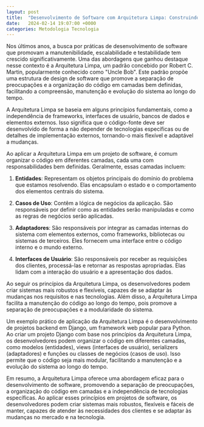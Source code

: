 ```yaml
---
layout: post
title:  "Desenvolvimento de Software com Arquitetura Limpa: Construindo Sistemas Robustos e Flexíveis"
date:   2024-02-14 19:07:00 +0000
categories: Metodologia Tecnologia
---
```


Nos últimos anos, a busca por práticas de desenvolvimento de software que promovam a manutenibilidade, escalabilidade e testabilidade tem crescido significativamente. Uma das abordagens que ganhou destaque nesse contexto é a Arquitetura Limpa, um padrão concebido por Robert C. Martin, popularmente conhecido como "Uncle Bob". Este padrão propõe uma estrutura de design de software que promove a separação de preocupações e a organização do código em camadas bem definidas, facilitando a compreensão, manutenção e evolução do sistema ao longo do tempo.

A Arquitetura Limpa se baseia em alguns princípios fundamentais, como a independência de frameworks, interfaces de usuário, bancos de dados e elementos externos. Isso significa que o código-fonte deve ser desenvolvido de forma a não depender de tecnologias específicas ou de detalhes de implementação externos, tornando-o mais flexível e adaptável a mudanças.

Ao aplicar a Arquitetura Limpa em um projeto de software, é comum organizar o código em diferentes camadas, cada uma com responsabilidades bem definidas. Geralmente, essas camadas incluem:

1. **Entidades**: Representam os objetos principais do domínio do problema que estamos resolvendo. Elas encapsulam o estado e o comportamento dos elementos centrais do sistema.

2. **Casos de Uso**: Contêm a lógica de negócios da aplicação. São responsáveis por definir como as entidades serão manipuladas e como as regras de negócios serão aplicadas.

3. **Adaptadores**: São responsáveis por integrar as camadas internas do sistema com elementos externos, como frameworks, bibliotecas ou sistemas de terceiros. Eles fornecem uma interface entre o código interno e o mundo externo.

4. **Interfaces de Usuário**: São responsáveis por receber as requisições dos clientes, processá-las e retornar as respostas apropriadas. Elas lidam com a interação do usuário e a apresentação dos dados.

Ao seguir os princípios da Arquitetura Limpa, os desenvolvedores podem criar sistemas mais robustos e flexíveis, capazes de se adaptar às mudanças nos requisitos e nas tecnologias. Além disso, a Arquitetura Limpa facilita a manutenção do código ao longo do tempo, pois promove a separação de preocupações e a modularidade do sistema.

Um exemplo prático de aplicação da Arquitetura Limpa é o desenvolvimento de projetos backend em Django, um framework web popular para Python. Ao criar um projeto Django com base nos princípios da Arquitetura Limpa, os desenvolvedores podem organizar o código em diferentes camadas, como modelos (entidades), views (interfaces de usuário), serializers (adaptadores) e funções ou classes de negócios (casos de uso). Isso permite que o código seja mais modular, facilitando a manutenção e a evolução do sistema ao longo do tempo.

Em resumo, a Arquitetura Limpa oferece uma abordagem eficaz para o desenvolvimento de software, promovendo a separação de preocupações, a organização do código em camadas e a independência de tecnologias específicas. Ao aplicar esses princípios em projetos de software, os desenvolvedores podem criar sistemas mais robustos, flexíveis e fáceis de manter, capazes de atender às necessidades dos clientes e se adaptar às mudanças no mercado e na tecnologia.

